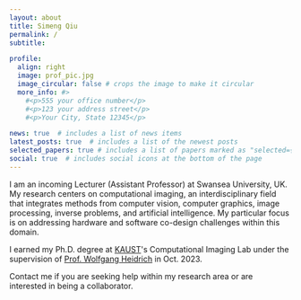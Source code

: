 ```yaml
---
layout: about
title: Simeng Qiu
permalink: /
subtitle: 

profile:
  align: right
  image: prof_pic.jpg
  image_circular: false # crops the image to make it circular
  more_info: #>
    #<p>555 your office number</p>
    #<p>123 your address street</p>
    #<p>Your City, State 12345</p>

news: true  # includes a list of news items
latest_posts: true  # includes a list of the newest posts
selected_papers: true # includes a list of papers marked as "selected={true}"
social: true  # includes social icons at the bottom of the page
---
```


I am an incoming Lecturer (Assistant Professor) at Swansea University, UK. My research centers on computational imaging, an interdisciplinary field that integrates methods from computer vision, computer graphics, image processing, inverse problems, and artificial intelligence. My particular focus is on addressing hardware and software co-design challenges within this domain.

I earned my Ph.D. degree at [KAUST](https://www.kaust.edu.sa/en/)'s Computational Imaging Lab under the supervision of [Prof. Wolfgang Heidrich](https://vccimaging.org/People/heidriw/) in Oct. 2023.

Contact me if you are seeking help within my research area or are interested in being a collaborator.
